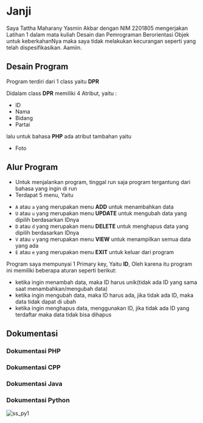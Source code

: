 
# Janji

Saya Tattha Maharany Yasmin Akbar dengan NIM 2201805 mengerjakan Latihan 1 dalam mata kuliah Desain dan Pemrograman Berorientasi Objek untuk keberkahanNya maka saya tidak melakukan kecurangan seperti yang telah dispesifikasikan. Aamiin.

## Desain Program 
Program terdiri dari 1 class yaitu **DPR**

Didalam class **DPR** memiliki 4 Atribut, yaitu : 
* ID
* Nama
* Bidang
* Partai

lalu untuk bahasa **PHP** ada atribut tambahan yaitu 
* Foto

## Alur Program
- Untuk menjalankan program, tinggal run saja program tergantung dari bahasa yang ingin di run
- Terdapat 5 menu, Yaitu
* `A` atau `a`  yang merupakan menu **ADD** untuk menambahkan data
* `U` atau `u`  yang merupakan menu **UPDATE** untuk mengubah data yang dipilih berdasarkan IDnya
* `D` atau `d`  yang merupakan menu **DELETE** untuk menghapus data yang dipilih berdasarkan IDnya
* `V` atau `v`  yang merupakan menu **VIEW** untuk menampilkan semua data yang ada
* `E` atau `e`  yang merupakan menu **EXIT** untuk keluar dari program

Program saya mempunyai 1 Primary key, Yaitu **ID**, Oleh karena itu program ini memiliki beberapa aturan seperti berikut:
* ketika ingin menambah data, maka ID harus unik(tidak ada ID yang sama saat menambahkan/mengubah data)
* ketika ingin mengubah data, maka ID harus ada, jika tidak ada ID, maka data tidak dapat di ubah
* ketika ingin menghapus data, menggunakan ID, jika tidak ada ID yang terdaftar maka data tidak bisa dihapus

## Dokumentasi 

### Dokumentasi PHP


### Dokumentasi CPP


### Dokumentasi Java


### Dokumentasi Python
![ss_py1](https://github.com/tatxha/LP1DPBO2024C1/assets/134766457/4b834142-3550-4373-91bf-135b6f3c8093)


